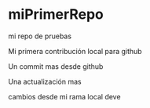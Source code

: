 # miPrimerRepo
mi repo de pruebas

Mi primera contribución local para github

Un commit mas desde github

Una actualización mas

cambios desde mi rama local deve
